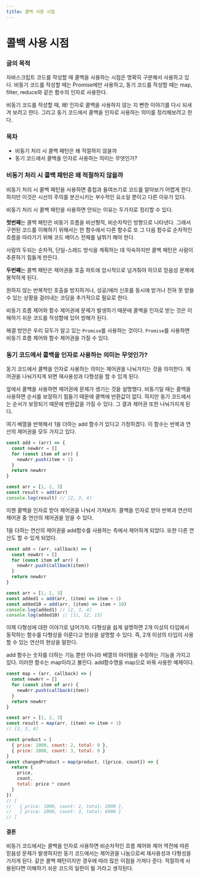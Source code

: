 ```yaml
---
title: 콜백 사용 시점
---
```

# 콜백 사용 시점
### 글의 목적
자바스크립트 코드를 작성할 때 콜백을 사용하는 시점은 명확히 구분해서 사용하고 있다. 비동기 코드를 작성할 때는 Promise에만 사용하고, 동기 코드를 작성할 때는 map, filter, reduce와 같은 함수의 인자로 사용한다.

비동기 코드를 작성할 때, 왜! 인자로 콜백을 사용하지 않는 지 뻔한 이야기를 다시 되새겨 보려고 한다. 그리고 동기 코드에서 콜백을 인자로 사용하는 의미를 정리해보려고 한다.

### 목차
- 비동기 처리 시 콜백 패턴은 왜 적절하지 않을까
- 동기 코드에서 콜백을 인자로 사용하는 의미는 무엇인가?

### 비동기 처리 시 콜백 패턴은 왜 적절하지 않을까
비동기 처리 시 콜백 패턴을 사용하면 중첩과 들여쓰기로 코드를 알아보기 어렵게 한다. 하지만 이것은 시선의 주의를 분산시키는 부수적인 요소일 뿐이고 다른 이유가 있다.

비동기 처리 시 콜백 패턴을 사용하면 안되는 이유는 두가지로 정리할 수 있다.

**첫번째**는 콜백 패턴은 비동기 흐름을 비선형적, 비순차적인 방향으로 나타낸다. 그래서 구현된 코드를 이해하기 위해서는 한 함수에서 다른 함수로 또 그 다음 함수로 순차적인 흐름을 따라가기 위해 코드 베이스 전체를 널뛰기 해야 한다.

사람의 두되는 순차적, 단일-스레드 방식을 계획하는 데 익숙하지만 콜백 패턴은 사람이 추론하기 힘들게 만든다.

**두번째**는 콜백 패턴은 제어권을 호출 파트에 암시적으로 넘겨줘야 하므로 믿음성 문제에 봉착하게 된다.

원하지 않는 반복적인 호출을 방지하거나, 성공/에러 신호를 동시에 받거나 전혀 못 받을 수 있는 상황을 걸러내는 코딩을 추가적으로 필요로 한다.

비동기 흐름 제어와 함수 제어권에 문제가 발생하기 때문에 콜백을 인자로 받는 것은 이해하기 쉬운 코드를 작성함에 있어 방해가 된다.

해결 방안은 우리 모두가 알고 있는 `Promise`를 사용하는 것이다. `Promise`를 사용하면 비동기 흐름 제어와 함수 제어권을 가질 수 있다.

### 동기 코드에서 콜백을 인자로 사용하는 의미는 무엇인가?
동기 코드에서 콜백을 인자로 사용하는 의미는 제어권을 나눠가지는 것을 의미한다. 제어권을 나눠가지게 되면 재사용성과 다형성을 할 수 있게 된다.

앞에서 콜백을 사용하면 제어권에 문제가 생기는 것을 설명했다. 비동기일 때는 콜백을 사용하면 순서를 보장하기 힘들기 때문에 콜백에 반환값이 없다.
하지만 동기 코드에서는 순서가 보장되기 때문에 반환값을 가질 수 있다. 그 결과 제어권 또한 나눠가지게 된다.

여기 배열을 반복해서 1을 더하는 add 함수가 있다고 가정하겠다. 이 함수는 반복과 연산의 제어권을 모두 가지고 있다.
```js
const add = (arr) => {
  const newArr = []
  for (const item of arr) {
    newArr.push(item + 1)
  }
  return newArr
}

const arr = [1, 2, 3]
const result = add(arr)
console.log(result) // [2, 3, 4]
```

이젠 콜백을 인자로 받아 제어권을 나눠서 가져보자. 콜백을 인자로 받아 반복과 연산의 제어권 중 연산의 제어권을 얻을 수 있다.

1을 더하는 연산의 제어권을 add함수를 사용하는 측에서 제어하게 되었다. 또한 다른 연산도 할 수 있게 되었다.
```js
const add = (arr, callback) => {
  const newArr = []
  for (const item of arr) {
    newArr.push(callback(item))
  }
  return newArr
}

const arr = [1, 2, 3]
const added1 = add(arr, (item) => item + 1)
const added10 = add(arr, (item) => item + 10)
console.log(added1) // [2, 3, 4]
console.log(added10) // [11, 12, 13]
```

이제 다형성에 대한 이야기로 넘어가자. 다형성을 쉽게 설명하면 2개 이상의 타입에서 동작하는 함수를 다형성을 이룬다고 현상을 설명할 수 있다. 즉, 2개 이상의 타입이 사용할 수 있는 연산의 현상을 말한다.

add 함수는 숫자를 더하는 기능 뿐만 아니라 배열의 아이템을 수정하는 기능을 가지고 있다.
이러한 함수는 map이라고 불린다. add함수명을 map으로 바꿔 사용한 예제이다.
```js
const map = (arr, callback) => {
  const newArr = []
  for (const item of arr) {
    newArr.push(callback(item))
  }
  return newArr
}
```
```js
const arr = [1, 2, 3]
const result = map(arr, (item) => item + 1)
// [2, 3, 4]
```
```js
const product = [
  { price: 1000, count: 2, total: 0 },
  { price: 2000, count: 3, total: 0 }
]
const changedProduct = map(product, ({price, count}) => {
  return {
    price,
    count,
    total: price * count
  }
})
// [
//   { price: 1000, count: 2, total: 2000 },
//   { price: 2000, count: 3, total: 6000 }
// ]
```

#### 결론
비동기 코드에서는 콜백을 인자로 사용하면 비순차적인 흐름 제어와 제어 역전에 따른 믿음성 문제가 발생하지만
동기 코드에서는 제어권을 나눔으로써 재사용성과 다형성을 가지게 된다.
같은 콜백 패턴이지만 경우에 따라 많은 이점을 가져다 준다. 적절하게 사용된다면 이해하기 쉬운 코드의 일한이 될 거라고 생각된다.
